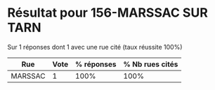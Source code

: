 # Résultat pour 156-MARSSAC SUR TARN

Sur 1 réponses dont 1 avec une rue cité (taux réussite 100%)

| Rue | Vote | % réponses | % Nb rues cités|
|-----|------|------------|----------------|
| MARSSAC | 1 | 100% | 100%|
